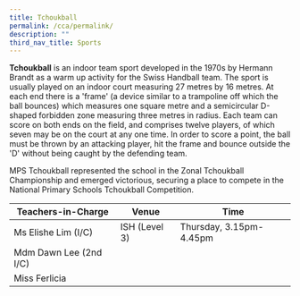 ```yaml
---
title: Tchoukball
permalink: /cca/permalink/
description: ""
third_nav_title: Sports
---
```


**Tchoukball** is an indoor team sport developed in the 1970s by Hermann Brandt as a warm up activity for the Swiss Handball team. The sport is usually played on an indoor court measuring 27 metres by 16 metres. At each end there is a 'frame' (a device similar to a trampoline off which the ball bounces) which measures one square metre and a semicircular D-shaped forbidden zone measuring three metres in radius. Each team can score on both ends on the field, and comprises twelve players, of which seven may be on the court at any one time. In order to score a point, the ball must be thrown by an attacking player, hit the frame and bounce outside the 'D' without being caught by the defending team.

MPS Tchoukball represented the school in the Zonal Tchoukball Championship and emerged victorious, securing a place to compete in the National Primary Schools Tchoukball Competition.

| Teachers-in-Charge | Venue | Time |
| -------- | -------- | -------- |
| Ms Elishe Lim (I/C)    | ISH (Level 3)    | Thursday, 3.15pm-4.45pm    |
| Mdm Dawn Lee (2nd I/C)     |      |      |
| Miss Ferlicia     |     |      |